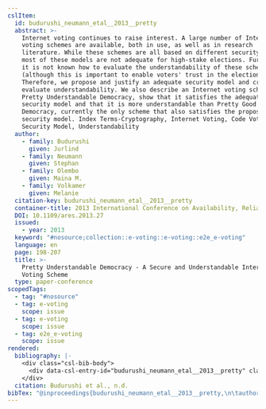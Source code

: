 ```yaml
---
cslItem:
  id: budurushi_neumann_etal__2013__pretty
  abstract: >-
    Internet voting continues to raise interest. A large number of Internet
    voting schemes are available, both in use, as well as in research
    literature. While these schemes are all based on different security models,
    most of these models are not adequate for high-stake elections. Furthermore,
    it is not known how to evaluate the understandability of these schemes
    (although this is important to enable voters' trust in the election result).
    Therefore, we propose and justify an adequate security model and criteria to
    evaluate understandability. We also describe an Internet voting scheme,
    Pretty Understandable Democracy, show that it satisfies the adequate
    security model and that it is more understandable than Pretty Good
    Democracy, currently the only scheme that also satisfies the proposed
    security model. Index Terms-Cryptography, Internet Voting, Code Voting,
    Security Model, Understandability
  author:
    - family: Budurushi
      given: Jurlind
    - family: Neumann
      given: Stephan
    - family: Olembo
      given: Maina M.
    - family: Volkamer
      given: Melanie
  citation-key: budurushi_neumann_etal__2013__pretty
  container-title: 2013 International Conference on Availability, Reliability and Security
  DOI: 10.1109/ares.2013.27
  issued:
    - year: 2013
  keyword: "#nosource;collection::e-voting::e-voting::e2e_e-voting"
  language: en
  page: 198-207
  title: >-
    Pretty Understandable Democracy - A Secure and Understandable Internet
    Voting Scheme
  type: paper-conference
scopedTags:
  - tag: "#nosource"
  - tag: e-voting
    scope: issue
  - tag: e-voting
    scope: issue
  - tag: e2e_e-voting
    scope: issue
rendered:
  bibliography: |-
    <div class="csl-bib-body">
      <div data-csl-entry-id="budurushi_neumann_etal__2013__pretty" class="csl-entry">Budurushi, J., Neumann, S., Olembo, M. M., &#38; Volkamer, M. n.d.. Pretty Understandable Democracy - A Secure and Understandable Internet Voting Scheme. <i>2013 International Conference on Availability, Reliability and Security</i>, 198–207. https://doi.org/10.1109/ares.2013.27</div>
    </div>
  citation: Budurushi et al., n.d.
bibTex: "@inproceedings{budurushi_neumann_etal__2013__pretty,\n\tauthor = {Budurushi, Jurlind and Neumann, Stephan and Olembo, Maina M. and Volkamer, Melanie},\n\tbooktitle = {2013 {International} {Conference} on {Availability}, {Reliability} and {Security}},\n\tpages = {198--207},\n\ttitle = {Pretty {Understandable} {Democracy} - {A} {Secure} and {Understandable} {Internet} {Voting} {Scheme}},\n}\n\n"
---
```

